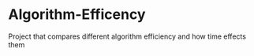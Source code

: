 # Algorithm-Efficency
Project that compares different algorithm efficiency and how time effects them
